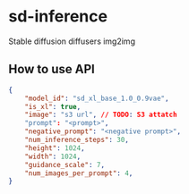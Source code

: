 # sd-inference
Stable diffusion diffusers img2img

## How to use API
```json
{
    "model_id": "sd_xl_base_1.0_0.9vae",
    "is_xl": true,
    "image": "s3 url", // TODO: S3 attatch
    "prompt": "<prompt>",
    "negative_prompt": "<negative prompt>",
    "num_inference_steps": 30,
    "height": 1024,
    "width": 1024,
    "guidance_scale": 7,
    "num_images_per_prompt": 4,
}
```
